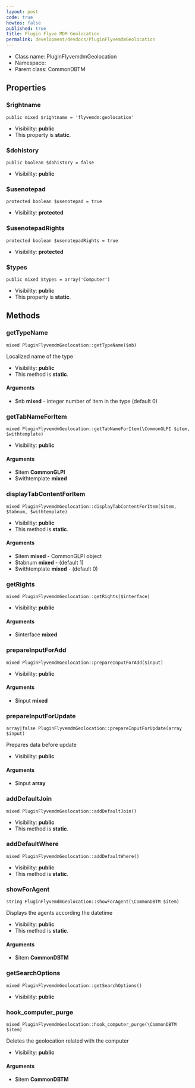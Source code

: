 ```yaml
---
layout: post
code: true
howtos: false
published: true
title: Plugin Flyve MDM Geolocation
permalink: development/devdocs/PluginFlyvemdmGeolocation
---
```


* Class name: PluginFlyvemdmGeolocation
* Namespace: 
* Parent class: CommonDBTM





## Properties



### $rightname

    public mixed $rightname = 'flyvemdm:geolocation'





* Visibility: **public**
* This property is **static**.


### $dohistory

    public boolean $dohistory = false





* Visibility: **public**


### $usenotepad

    protected boolean $usenotepad = true





* Visibility: **protected**


### $usenotepadRights

    protected boolean $usenotepadRights = true





* Visibility: **protected**


### $types

    public mixed $types = array('Computer')





* Visibility: **public**
* This property is **static**.

## Methods



### getTypeName

    mixed PluginFlyvemdmGeolocation::getTypeName($nb)

Localized name of the type



* Visibility: **public**
* This method is **static**.


#### Arguments
* $nb **mixed** - integer number of item in the type (default 0)



### getTabNameForItem

    mixed PluginFlyvemdmGeolocation::getTabNameForItem(\CommonGLPI $item, $withtemplate)





* Visibility: **public**


#### Arguments
* $item **CommonGLPI**
* $withtemplate **mixed**



### displayTabContentForItem

    mixed PluginFlyvemdmGeolocation::displayTabContentForItem($item, $tabnum, $withtemplate)





* Visibility: **public**
* This method is **static**.


#### Arguments
* $item **mixed** - CommonGLPI object
* $tabnum **mixed** - (default 1)
* $withtemplate **mixed** - (default 0)



### getRights

    mixed PluginFlyvemdmGeolocation::getRights($interface)





* Visibility: **public**


#### Arguments
* $interface **mixed**



### prepareInputForAdd

    mixed PluginFlyvemdmGeolocation::prepareInputForAdd($input)





* Visibility: **public**


#### Arguments
* $input **mixed**



### prepareInputForUpdate

    array|false PluginFlyvemdmGeolocation::prepareInputForUpdate(array $input)

Prepares data before update



* Visibility: **public**


#### Arguments
* $input **array**



### addDefaultJoin

    mixed PluginFlyvemdmGeolocation::addDefaultJoin()





* Visibility: **public**
* This method is **static**.




### addDefaultWhere

    mixed PluginFlyvemdmGeolocation::addDefaultWhere()





* Visibility: **public**
* This method is **static**.




### showForAgent

    string PluginFlyvemdmGeolocation::showForAgent(\CommonDBTM $item)

Displays the agents according the datetime



* Visibility: **public**
* This method is **static**.


#### Arguments
* $item **CommonDBTM**



### getSearchOptions

    mixed PluginFlyvemdmGeolocation::getSearchOptions()





* Visibility: **public**




### hook_computer_purge

    mixed PluginFlyvemdmGeolocation::hook_computer_purge(\CommonDBTM $item)

Deletes the geolocation related with the computer



* Visibility: **public**


#### Arguments
* $item **CommonDBTM**


